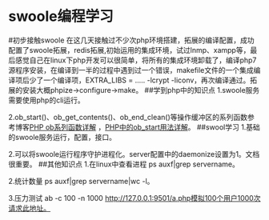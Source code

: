 swoole编程学习
========
#初步接触swoole
在这几天接触过不少次php环境搭建，拓展的编译配置，成功配置了swoole拓展，redis拓展,初始运用的集成环境，试过lnmp、xampp等，最后感觉自己在linux下php开发可以很简单，将所有的集成环境卸载了，编译php7源程序安装，在编译到一半的过程中遇到过一个错误，makefile文件的一个集成编译项后少了一个编译项，EXTRA_LIBS = ..... -lcrypt -liconv，再次编译通过。拓展的安装大概phpize->configure->make。
##学到php中的知识点
1.swoole服务需要使用php的cli运行。

2.ob_start()、ob_get_contents()、ob_end_clean()等操作缓冲区的系列函数参考博客[PHP ob系列函数详解](http://www.cnblogs.com/doseoer/p/5655602.html) ，[PHP中的ob_start用法详解](http://www.cnblogs.com/w10234/p/5480670.html)。
##swool学习
1.基础的swoole服务运行，配置，接口。

2.可以将swoole运行程序守护进程化。server配置中的daemonize设置为1。文档很重要。
##其他知识点
1.在linux中查看进程 ps  auxf|grep servername。

2.统计数量  ps  auxf|grep servername|wc -l。

3.压力测试 ab -c 100 -n 1000 http://127.0.0.1:9501/a.php模拟100个用户1000次请求此地址。




